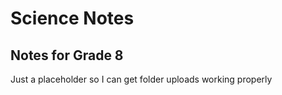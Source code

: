 # Science Notes
## Notes for Grade 8 
Just a placeholder so I can get folder uploads working properly